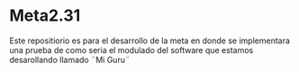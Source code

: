# Meta2.31
Este repositiorio es para el desarrollo de la meta en donde se implementara una prueba de como seria el modulado del software que estamos desarollando llamado ¨Mi Guru¨
